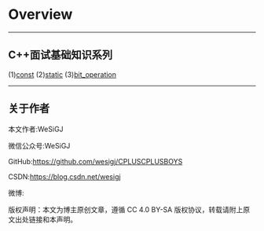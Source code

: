 # Overview

---

## C++面试基础知识系列

(1)[const](./Basic/const/README.md)
(2)[static](./Basic/static/README.md)
(3)[bit_operation](./Basic/bit_operation/README.md)

---

## 关于作者

本文作者:WeSiGJ

微信公众号:WeSiGJ

GitHub:<https://github.com/wesigj/CPLUSCPLUSBOYS>

CSDN:<https://blog.csdn.net/wesigj>

微博:

版权声明：本文为博主原创文章，遵循 CC 4.0 BY-SA 版权协议，转载请附上原文出处链接和本声明。
